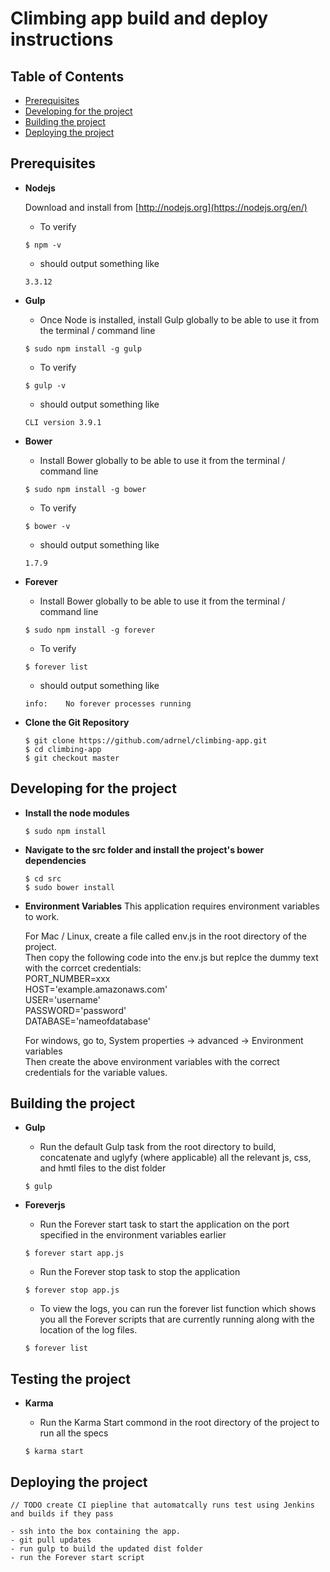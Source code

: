 # Climbing app build and deploy instructions

## Table of Contents
- [Prerequisites](#prerequisites)
- [Developing for the project](#devproject)
- [Building the project](#buildproject)
- [Deploying the project](#deployproject)


<a name="prerequisites"></a>

## Prerequisites

- **Nodejs**

  Download and install from [http://nodejs.org](https://nodejs.org/en/)
    - To verify

    ```
    $ npm -v
    ```

    - should output something like

    ```
    3.3.12
    ```


- **Gulp**

    - Once Node is installed, install Gulp globally to be able to use it from the terminal / command line

    ```
    $ sudo npm install -g gulp
	```

    - To verify

    ```
    $ gulp -v
    ```

    - should output something like

    ```
    CLI version 3.9.1
    ```

- **Bower**

    - Install Bower globally to be able to use it from the terminal / command line

    ```
    $ sudo npm install -g bower
    ```

    - To verify

    ```
    $ bower -v
    ```

    - should output something like

    ```
    1.7.9
    ```
    
- **Forever**

    - Install Bower globally to be able to use it from the terminal / command line

    ```
    $ sudo npm install -g forever
    ```

    - To verify

    ```
    $ forever list
    ```

    - should output something like

    ```
    info:    No forever processes running
    ```

 - **Clone the Git Repository**

 	```
 	$ git clone https://github.com/adrnel/climbing-app.git
 	$ cd climbing-app
 	$ git checkout master
 	```


<a name="devproject"></a>

## Developing for the project

- **Install the node modules**

    ```
    $ sudo npm install
    ```

- **Navigate to the src folder and install the project's bower dependencies**

    ```
    $ cd src
    $ sudo bower install
    ```

- **Environment Variables**
    This application requires environment variables to work. 
    
    For Mac / Linux, create a file called env.js in the root directory of the project.  
    Then copy the following code into the env.js but replce the dummy text with the corrcet credentials:  
    PORT_NUMBER=xxx  
    HOST='example.amazonaws.com'  
    USER='username'  
    PASSWORD='password'  
    DATABASE='nameofdatabase'  

    For windows, go to, System properties -> advanced -> Environment variables  
    Then create the above environment variables with the correct credentials for the variable values.  


<a name="buildproject"></a>

## Building the project
- **Gulp**

    - Run the default Gulp task from the root directory to build, concatenate and uglyfy (where applicable) all the relevant js, css, and hmtl files to the dist folder

    ```
    $ gulp
    ```
- **Foreverjs**

    - Run the Forever start task to start the application on the port specified in the environment variables earlier

    ```
    $ forever start app.js
    ```
    - Run the Forever stop task to stop the application

    ```
    $ forever stop app.js
    ```
    - To view the logs, you can run the forever list function which shows you all the Forever scripts that are currently running along with the location of the log files.

    ```
    $ forever list
    ```

<a name="testing"></a>

## Testing the project
- **Karma**

    - Run the Karma Start commond in the root directory of the project to run all the specs

    ```
    $ karma start
    ```


<a name="deployproject"></a>

## Deploying the project
    // TODO create CI piepline that automatcally runs test using Jenkins and builds if they pass
    
    - ssh into the box containing the app.  
    - git pull updates  
    - run gulp to build the updated dist folder  
    - run the Forever start script  